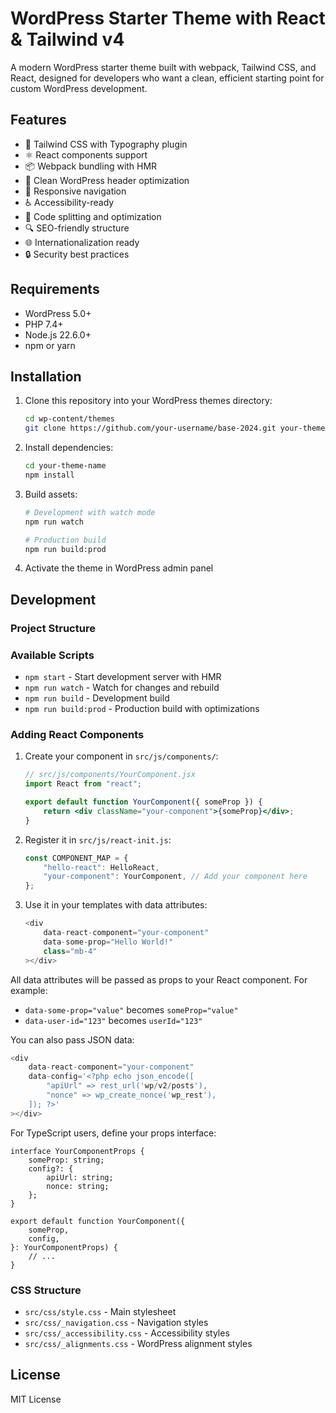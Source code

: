 # WordPress Starter Theme with React & Tailwind v4

A modern WordPress starter theme built with webpack, Tailwind CSS, and React, designed for developers who want a clean, efficient starting point for custom WordPress development.

## Features

-   🎨 Tailwind CSS with Typography plugin
-   ⚛️ React components support
-   📦 Webpack bundling with HMR
-   🧹 Clean WordPress header optimization
-   📱 Responsive navigation
-   ♿ Accessibility-ready
-   🎯 Code splitting and optimization
-   🔍 SEO-friendly structure
-   🌐 Internationalization ready
-   🔒 Security best practices

## Requirements

-   WordPress 5.0+
-   PHP 7.4+
-   Node.js 22.6.0+
-   npm or yarn

## Installation

1. Clone this repository into your WordPress themes directory:

    ```bash
    cd wp-content/themes
    git clone https://github.com/your-username/base-2024.git your-theme-name
    ```

2. Install dependencies:

    ```bash
    cd your-theme-name
    npm install
    ```

3. Build assets:

    ```bash
    # Development with watch mode
    npm run watch

    # Production build
    npm run build:prod
    ```

4. Activate the theme in WordPress admin panel

## Development

### Project Structure

### Available Scripts

-   `npm start` - Start development server with HMR
-   `npm run watch` - Watch for changes and rebuild
-   `npm run build` - Development build
-   `npm run build:prod` - Production build with optimizations

### Adding React Components

1. Create your component in `src/js/components/`:

    ```jsx
    // src/js/components/YourComponent.jsx
    import React from "react";

    export default function YourComponent({ someProp }) {
    	return <div className="your-component">{someProp}</div>;
    }
    ```

2. Register it in `src/js/react-init.js`:

    ```javascript
    const COMPONENT_MAP = {
    	"hello-react": HelloReact,
    	"your-component": YourComponent, // Add your component here
    };
    ```

3. Use it in your templates with data attributes:
    ```php
    <div
        data-react-component="your-component"
        data-some-prop="Hello World!"
        class="mb-4"
    ></div>
    ```

All data attributes will be passed as props to your React component. For example:

-   `data-some-prop="value"` becomes `someProp="value"`
-   `data-user-id="123"` becomes `userId="123"`

You can also pass JSON data:

```php
<div
    data-react-component="your-component"
    data-config='<?php echo json_encode([
        "apiUrl" => rest_url('wp/v2/posts'),
        "nonce" => wp_create_nonce('wp_rest'),
    ]); ?>'
></div>
```

For TypeScript users, define your props interface:

```tsx
interface YourComponentProps {
	someProp: string;
	config?: {
		apiUrl: string;
		nonce: string;
	};
}

export default function YourComponent({
	someProp,
	config,
}: YourComponentProps) {
	// ...
}
```

### CSS Structure

-   `src/css/style.css` - Main stylesheet
-   `src/css/_navigation.css` - Navigation styles
-   `src/css/_accessibility.css` - Accessibility styles
-   `src/css/_alignments.css` - WordPress alignment styles

## License

MIT License
